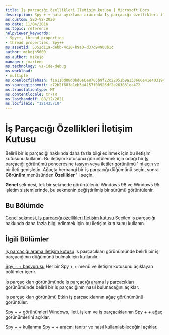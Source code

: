 ```yaml
---
title: İş parçacığı özellikleri Iletişim kutusu | Microsoft Docs
description: Spy + + hata ayıklama aracında Iş parçacığı özellikleri iletişim kutusu hakkında bilgi edinin. Belirli bir iş parçacığı hakkında daha fazla bilgi edinmek için bu iletişim kutusunu kullanın.
ms.custom: SEO-VS-2020
ms.date: 11/04/2016
ms.topic: reference
helpviewer_keywords:
- Spy++, thread properties
- thread properties, Spy++
ms.assetid: 5352d11a-debb-4c20-b9a0-d37d94900b1c
author: mikejo5000
ms.author: mikejo
manager: jmartens
ms.technology: vs-ide-debug
ms.workload:
- multiple
ms.openlocfilehash: f1a110d88d0bd0e6e8783b9f22c22051b9a133666e41e4031948bcd96bfd5f27
ms.sourcegitcommit: c72b2f603e1eb3a4157f00926df2e263831ea472
ms.translationtype: MT
ms.contentlocale: tr-TR
ms.lasthandoff: 08/12/2021
ms.locfileid: "121435718"
---
```

# <a name="thread-properties-dialog-box"></a>İş Parçacığı Özellikleri İletişim Kutusu
Belirli bir iş parçacığı hakkında daha fazla bilgi edinmek için bu iletişim kutusunu kullanın. Bu iletişim kutusunu görüntülemek için odağı bir [Iş parçacığı görünümü](../debugger/threads-view.md) penceresine taşıyın veya [iletiler görünümü](../debugger/messages-view.md) ' ni açın ve bir ileti genişletin. Ağaçta herhangi bir iş parçacığı düğümünü seçin, sonra **Görünüm** menüsünden **Özellikler** ' i seçin.

 **Genel** sekmesi, tek bir sekmede görüntülenir. Windows 98 ve Windows 95 işletim sistemlerinde, bu sekmenin değiştirilmiş bir sürümü görüntülenir.

## <a name="in-this-section"></a>Bu Bölümde
 [Genel sekmesi, Iş parçacığı özellikleri Iletişim kutusu](../debugger/general-tab-thread-properties-dialog-box.md) Seçilen iş parçacığı hakkında daha fazla bilgi edinmek için bu iletişim kutusunu kullanın.

## <a name="related-sections"></a>İlgili Bölümler
 [Iş parçacığı arama Iletişim kutusu](../debugger/thread-search-dialog-box.md) Iş parçacıkları görünümünde belirli bir iş parçacığının düğümünü bulmak için kullanılır.

 [Spy + + başvurusu](../debugger/spy-increment-reference.md) Her bir Spy + + menü ve iletişim kutusunu açıklayan bölümler içerir.

 İş [parçacıkları görünümünde Iş parçacığı arama](../debugger/how-to-search-for-a-thread-in-threads-view.md) Iş parçacıkları görünümünde belirli bir iş parçacığının nasıl bulunacağını açıklar.

 [Iş parçacıkları görünümü](../debugger/threads-view.md) Etkin iş parçacıklarının ağaç görünümünü görüntüler.

 [Spy + + görünümleri](../debugger/spy-increment-views.md) Windows, ileti, işlem ve iş parçacıklarının Spy + + ağaç görünümlerini açıklar.

 [Spy + + kullanma](../debugger/using-spy-increment.md) Spy + + aracını tanıtır ve nasıl kullanılabileceğini açıklar.